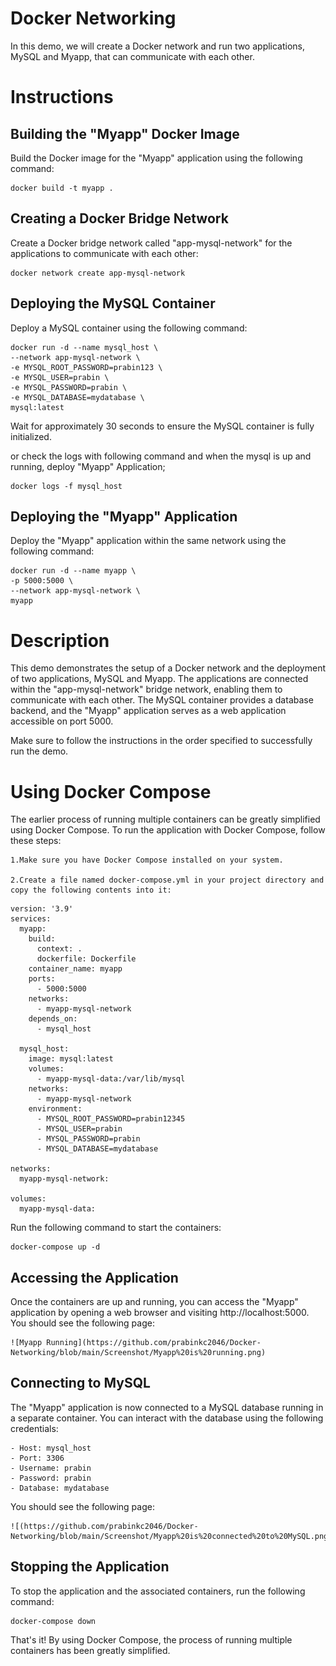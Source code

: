 # Docker Networking

In this demo, we will create a Docker network and run two applications, MySQL and Myapp, that can communicate with each other.

# Instructions

## Building the "Myapp" Docker Image

Build the Docker image for the "Myapp" application using the following command:

```
docker build -t myapp .
```
## Creating a Docker Bridge Network

Create a Docker bridge network called "app-mysql-network" for the applications to communicate with each other:

```
docker network create app-mysql-network
```

## Deploying the MySQL Container

Deploy a MySQL container using the following command:

```
docker run -d --name mysql_host \
--network app-mysql-network \
-e MYSQL_ROOT_PASSWORD=prabin123 \
-e MYSQL_USER=prabin \
-e MYSQL_PASSWORD=prabin \
-e MYSQL_DATABASE=mydatabase \
mysql:latest
```

Wait for approximately 30 seconds to ensure the MySQL container is fully initialized.

or check the logs with following command and when the mysql is up and running, deploy "Myapp" Application;

```
docker logs -f mysql_host
```

## Deploying the "Myapp" Application

Deploy the "Myapp" application within the same network using the following command:

```
docker run -d --name myapp \
-p 5000:5000 \
--network app-mysql-network \
myapp
```

# Description
This demo demonstrates the setup of a Docker network and the deployment of two applications, MySQL and Myapp. The applications are connected within the "app-mysql-network" bridge network, enabling them to communicate with each other. The MySQL container provides a database backend, and the "Myapp" application serves as a web application accessible on port 5000.

Make sure to follow the instructions in the order specified to successfully run the demo.

# Using Docker Compose

The earlier process of running multiple containers can be greatly simplified using Docker Compose. To run the application with Docker Compose, follow these steps:

    1.Make sure you have Docker Compose installed on your system.

    2.Create a file named docker-compose.yml in your project directory and copy the following contents into it:

```
version: '3.9'
services:
  myapp:
    build:
      context: .
      dockerfile: Dockerfile
    container_name: myapp
    ports:
      - 5000:5000
    networks:
      - myapp-mysql-network
    depends_on:
      - mysql_host

  mysql_host:
    image: mysql:latest
    volumes:
      - myapp-mysql-data:/var/lib/mysql
    networks:
      - myapp-mysql-network
    environment:
      - MYSQL_ROOT_PASSWORD=prabin12345
      - MYSQL_USER=prabin
      - MYSQL_PASSWORD=prabin
      - MYSQL_DATABASE=mydatabase

networks:
  myapp-mysql-network:

volumes:
  myapp-mysql-data:
```

Run the following command to start the containers:

```
docker-compose up -d
```

## Accessing the Application

Once the containers are up and running, you can access the "Myapp" application by opening a web browser and visiting http://localhost:5000. You should see the following page:

	![Myapp Running](https://github.com/prabinkc2046/Docker-Networking/blob/main/Screenshot/Myapp%20is%20running.png)

## Connecting to MySQL

The "Myapp" application is now connected to a MySQL database running in a separate container. You can interact with the database using the following credentials:

    - Host: mysql_host
    - Port: 3306
    - Username: prabin
    - Password: prabin
    - Database: mydatabase

You should see the following page:

	![(https://github.com/prabinkc2046/Docker-Networking/blob/main/Screenshot/Myapp%20is%20connected%20to%20MySQL.png)


## Stopping the Application

To stop the application and the associated containers, run the following command:
```
docker-compose down
```


That's it! By using Docker Compose, the process of running multiple containers has been greatly simplified.

